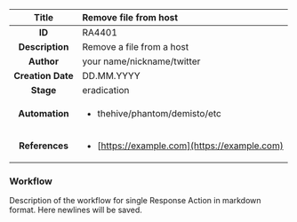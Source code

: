 | Title                       |  Remove file from host         |
|:---------------------------:|:--------------------|
| **ID**                      | RA4401            |
| **Description**             | Remove a file from a host   |
| **Author**                  | your name/nickname/twitter        |
| **Creation Date**           | DD.MM.YYYY |
| **Stage**                   | eradication         |
| **Automation** |<ul><li>thehive/phantom/demisto/etc</li></ul>|
| **References** |<ul><li>[https://example.com](https://example.com)</li></ul>|

### Workflow

Description of the workflow for single Response Action in markdown format.
Here newlines will be saved.

